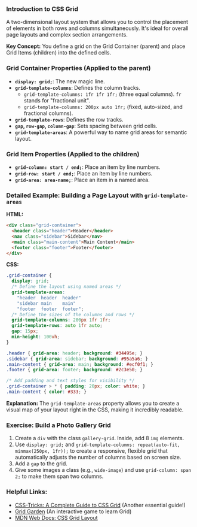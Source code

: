 ### Introduction to CSS Grid
A two-dimensional layout system that allows you to control the placement of elements in both rows and columns simultaneously. It's ideal for overall page layouts and complex section arrangements.

**Key Concept:** You define a grid on the Grid Container (parent) and place Grid Items (children) into the defined cells.

### Grid Container Properties (Applied to the parent)
*   **`display: grid;`**: The new magic line.
*   **`grid-template-columns`**: Defines the column tracks.
    *   `grid-template-columns: 1fr 1fr 1fr;` (three equal columns). `fr` stands for "fractional unit".
    *   `grid-template-columns: 200px auto 1fr;` (fixed, auto-sized, and fractional columns).
*   **`grid-template-rows`**: Defines the row tracks.
*   **`gap`, `row-gap`, `column-gap`**: Sets spacing between grid cells.
*   **`grid-template-areas`**: A powerful way to name grid areas for semantic layout.

### Grid Item Properties (Applied to the children)
*   **`grid-column: start / end;`**: Place an item by line numbers.
*   **`grid-row: start / end;`**: Place an item by line numbers.
*   **`grid-area: area-name;`**: Place an item in a named area.

### Detailed Example: Building a Page Layout with `grid-template-areas`
**HTML:**
```html
<div class="grid-container">
  <header class="header">Header</header>
  <nav class="sidebar">Sidebar</nav>
  <main class="main-content">Main Content</main>
  <footer class="footer">Footer</footer>
</div>
```
**CSS:**
```css
.grid-container {
  display: grid;
  /* Define the layout using named areas */
  grid-template-areas:
    "header  header  header"
    "sidebar main    main"
    "footer  footer  footer";
  /* Define the sizes of the columns and rows */
  grid-template-columns: 200px 1fr 1fr;
  grid-template-rows: auto 1fr auto;
  gap: 15px;
  min-height: 100vh;
}

.header { grid-area: header; background: #34495e; }
.sidebar { grid-area: sidebar; background: #95a5a6; }
.main-content { grid-area: main; background: #ecf0f1; }
.footer { grid-area: footer; background: #2c3e50; }

/* Add padding and text styles for visibility */
.grid-container > * { padding: 20px; color: white; }
.main-content { color: #333; }
```
**Explanation:** The `grid-template-areas` property allows you to create a visual map of your layout right in the CSS, making it incredibly readable.

### Exercise: Build a Photo Gallery Grid
1.  Create a `div` with the class `gallery-grid`. Inside, add 8 `img` elements.
2.  Use `display: grid;` and `grid-template-columns: repeat(auto-fit, minmax(250px, 1fr));` to create a responsive, flexible grid that automatically adjusts the number of columns based on screen size.
3.  Add a `gap` to the grid.
4.  Give some images a class (e.g., `wide-image`) and use `grid-column: span 2;` to make them span two columns.

### Helpful Links:
*   [CSS-Tricks: A Complete Guide to CSS Grid](https://css-tricks.com/snippets/css/complete-guide-grid/) (Another essential guide!)
*   [Grid Garden](https://cssgridgarden.com/) (An interactive game to learn Grid)
*   [MDN Web Docs: CSS Grid Layout](https://developer.mozilla.org/en-US/docs/Web/CSS/CSS_Grid_Layout)
